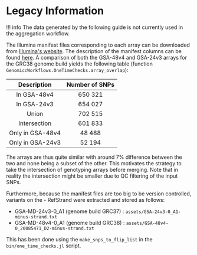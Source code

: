 # Legacy Information

!!! info
    The data generated by the following guide is not currently used in the aggregation workflow.

The Illumina manifest files corresponding to each array can be downloaded from [Illumina's website](https://emea.support.illumina.com/array/array_kits/infinium-global-screening-array/downloads.html). The description of the manifest columns can be found [here](https://knowledge.illumina.com/microarray/general/microarray-general-reference_material-list/000001565). A comparison of both the GSA-48v4 and GSA-24v3 arrays for the GRC38 genome build yields the following table (function `GenomiccWorkflows.OneTimeChecks.array_overlap`): 

| Description | Number of SNPs |
| :---: | :---: |
| In GSA-48v4 | 650 321 |
| In GSA-24v3 | 654 027 |
| Union | 702 515 |
| Intersection | 601 833 |
| Only in GSA-48v4 | 48 488 |
| Only in GSA-24v3 | 52 194 |

The arrays are thus quite similar with around 7% difference between the two and none being a subset of the other. This motivates the strategy to take the intersection of genotyping arrays before merging. Note that in reality the intersection might be smaller due to QC filtering of the input SNPs.

Furthermore, because the manifest files are too big to be version controlled, variants on the - RefStrand were extracted and stored as follows:
- GSA-MD-24v3-0_A1 (genome build GRC37) : `assets/GSA-24v3-0_A1-minus-strand.txt`
- GSA-MD-48v4-0_A1 (genome build GRC38) : `assets/GSA-48v4-0_20085471_D2-minus-strand.txt`

This has been done using the `make_snps_to_flip_list` in the `bin/one_time_checks.jl` script.